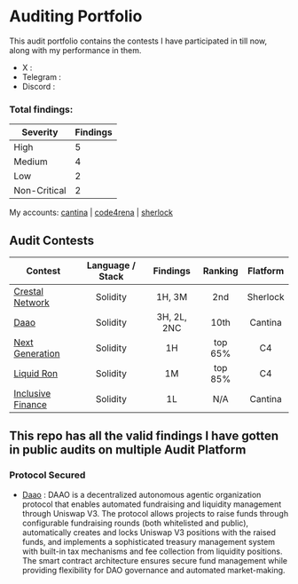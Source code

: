 # Auditing Portfolio

This audit portfolio contains the contests I have participated in till now, along with my performance in them.

- X : 
- Telegram : 
- Discord : 

### Total findings:

| Severity | Findings |
|----------|----------|
| High   | 5    |
| Medium | 4    |
| Low    | 2    |
| Non-Critical | 2    |

 
My accounts:
[cantina](https://cantina.xyz/u/sabanaku) | [code4rena](https://code4rena.com/@sabanaku77) |  [sherlock](https://audits.sherlock.xyz/watson/sabanaku77)



## Audit Contests
| Contest | Language / Stack | Findings | Ranking | Flatform |
| - | :-: | :-: | :-: | :-: |
| [Crestal Network](https://audits.sherlock.xyz/contests/755) | Solidity | 1H, 3M | 2nd | Sherlock |
| [Daao](https://cantina.xyz/competitions/bd43bdd1-bc7f-473b-96c0-d35d37f3db33) | Solidity | 3H, 2L, 2NC | 10th | Cantina |
| [Next Generation](https://code4rena.com/audits/2025-01-next-generation) | Solidity | 1H | top 65%| C4 |
| [Liquid Ron](https://code4rena.com/audits/2025-01-liquid-ron) | Solidity | 1M | top 85%| C4 |
| [Inclusive Finance](https://cantina.xyz/competitions/3eff5a8f-b73a-4cfe-8c54-546b475548f0) | Solidity | 1L | N/A | Cantina |




## This repo has all the valid findings I have gotten in public audits on multiple Audit Platform

### Protocol Secured
- [Daao](https://github.com/prajjwal001/audit_report/blob/main/daao.md) : DAAO is a decentralized autonomous agentic organization protocol that enables automated fundraising and liquidity management through Uniswap V3. The protocol allows projects to raise funds through configurable fundraising rounds (both whitelisted and public), automatically creates and locks Uniswap V3 positions with the raised funds, and implements a sophisticated treasury management system with built-in tax mechanisms and fee collection from liquidity positions. The smart contract architecture ensures secure fund management while providing flexibility for DAO governance and automated market-making.
